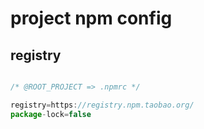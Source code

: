 # project npm config

## registry


```javascript

/* @ROOT_PROJECT => .npmrc */

registry=https://registry.npm.taobao.org/
package-lock=false

```
